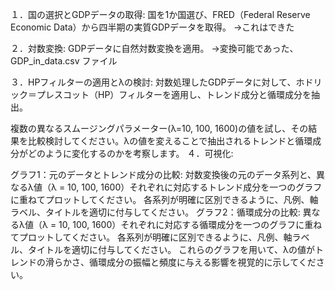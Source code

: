 １．国の選択とGDPデータの取得: 国を1か国選び、FRED（Federal Reserve Economic Data）から四半期の実質GDPデータを取得。
->これはできた

２．対数変換: GDPデータに自然対数変換を適用。
→変換可能であった、GDP_in_data.csv ファイル

３．HPフィルターの適用とλの検討: 対数処理したGDPデータに対して、ホドリック＝プレスコット（HP）フィルターを適用し、トレンド成分と循環成分を抽出。




複数の異なるスムージングパラメーター(λ=10, 100, 1600)の値を試し、その結果を比較検討してください。λの値を変えることで抽出されるトレンドと循環成分がどのように変化するのかを考察します。
４．可視化: 

グラフ1：元のデータとトレンド成分の比較:
対数変換後の元のデータ系列と、異なるλ値（λ = 10, 100, 1600）それぞれに対応するトレンド成分を一つのグラフに重ねてプロットしてください。
各系列が明確に区別できるように、凡例、軸ラベル、タイトルを適切に付与してください。
グラフ2：循環成分の比較:
異なるλ値（λ = 10, 100, 1600）それぞれに対応する循環成分を一つのグラフに重ねてプロットしてください。
各系列が明確に区別できるように、凡例、軸ラベル、タイトルを適切に付与してください。
これらのグラフを用いて、λの値がトレンドの滑らかさ、循環成分の振幅と頻度に与える影響を視覚的に示してください。